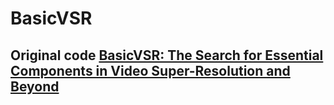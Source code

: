 # BasicVSR

## Original code [BasicVSR: The Search for Essential Components in Video Super-Resolution and Beyond](https://github.com/open-mmlab/mmediting/blob/master/configs/restorers/basicvsr/README.md)
